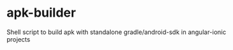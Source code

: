 # apk-builder
Shell script to build apk with standalone gradle/android-sdk in angular-ionic projects
